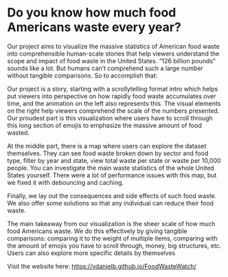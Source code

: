 # Do you know how much food Americans waste every year?  
Our project aims to visualize the massive statistics of American food waste into comprehensible human-scale stories that help viewers understand the scope and impact of food waste in the United States. “126 billion pounds” sounds like a lot. But humans can’t comprehend such a large number without tangible comparisons. So to accomplish that:  

Our project is a story, starting with a scrollytelling format intro which helps put viewers into perspective on how rapidly food waste accumulates over time, and the animation on the left also represents this. The visual elements on the right help viewers comprehend the scale of the numbers presented. Our proudest part is this visualization where users have to scroll through this long section of emojis to emphasize the massive amount of food wasted.  

At the middle part, there is a map where users can explore the dataset themselves. They can see food waste broken down by sector and food type, filter by year and state, view total waste per state or waste per 10,000 people. You can investigate the main waste statistics of the whole United States yourself. There were a lot of performance issues with this map, but we fixed it with debouncing and caching.   

Finally, we lay out the consequences and side effects of such food waste. We also offer some solutions so that any individual can reduce their food waste.  

The main takeaway from our visualization is the sheer scale of how much food Americans waste. We do this effectively by giving tangible comparisons: comparing it to the weight of multiple items, comparing with the amount of emojis you have to scroll through, money, big structures, etc. Users can also explore more specific details by themselves  

Visit the website here: https://vdanielb.github.io/FoodWasteWatch/
